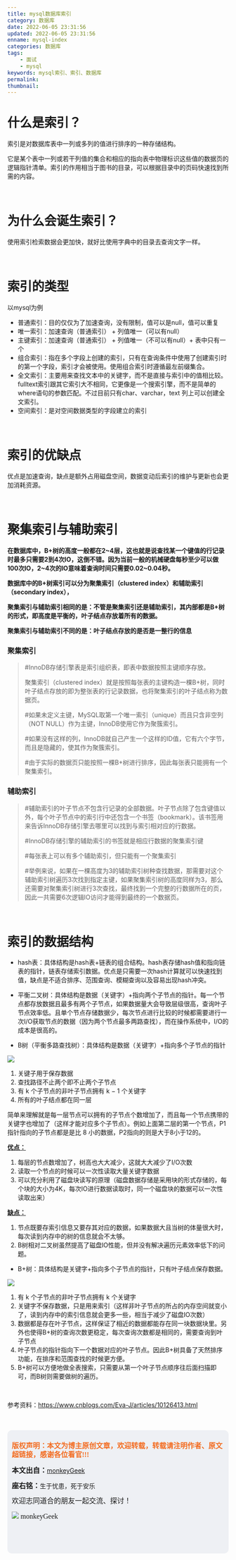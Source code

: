 ```yaml
---
title: mysql数据库索引
category: 数据库
date: 2022-06-05 23:31:56
updated: 2022-06-05 23:31:56
enname: mysql-index
categories: 数据库
tags:
	- 面试
	- mysql
keywords: mysql索引、索引、数据库
permalink:
thumbnail:
---
```


# 什么是索引？

索引是对数据库表中一列或多列的值进行排序的一种存储结构。<!--more-->

它是某个表中一列或若干列值的集合和相应的指向表中物理标识这些值的数据页的逻辑指针清单。索引的作用相当于图书的目录，可以根据目录中的页码快速找到所需的内容。

</br>

# 为什么会诞生索引？

使用索引检索数据会更加快，就好比使用字典中的目录去查询文字一样。

</br>

# 索引的类型

以mysql为例

- 普通索引：目的仅仅为了加速查询，没有限制，值可以是null，值可以重复
- 唯一索引：加速查询（普通索引） + 列值唯一（可以有null）
- 主键索引：加速查询（普通索引） + 列值唯一（不可以有null）+ 表中只有一个
- 组合索引：指在多个字段上创建的索引，只有在查询条件中使用了创建索引时的第一个字段，索引才会被使用。使用组合索引时遵循最左前缀集合。
- 全文索引：主要用来查找文本中的关键字，而不是直接与索引中的值相比较。fulltext索引跟其它索引大不相同，它更像是一个搜索引擎，而不是简单的where语句的参数匹配。不过目前只有char、varchar，text 列上可以创建全文索引。
- 空间索引：是对空间数据类型的字段建立的索引



</br>

# 索引的优缺点

优点是加速查询，缺点是额外占用磁盘空间，数据变动后索引的维护与更新也会更加消耗资源。

</br>



# 聚集索引与辅助索引

**在数据库中，B+树的高度一般都在2~4层，这也就是说查找某一个键值的行记录时最多只需要2到4次IO，这倒不错。因为当前一般的机械硬盘每秒至少可以做100次IO，2~4次的IO意味着查询时间只需要0.02~0.04秒。**

**数据库中的B+树索引可以分为聚集索引（clustered index）和辅助索引（secondary index），**

**聚集索引与辅助索引相同的是：不管是聚集索引还是辅助索引，其内部都是B+树的形式，即高度是平衡的，叶子结点存放着所有的数据。**

**聚集索引与辅助索引不同的是：叶子结点存放的是否是一整行的信息**

### 聚集索引

> #InnoDB存储引擎表是索引组织表，即表中数据按照主键顺序存放。
>
> 聚集索引（clustered index）就是按照每张表的主键构造一棵B+树，同时叶子结点存放的即为整张表的行记录数据，也将聚集索引的叶子结点称为数据页。
>     
> #如果未定义主键，MySQL取第一个唯一索引（unique）而且只含非空列（NOT NULL）作为主键，InnoDB使用它作为聚簇索引。
>     
> #如果没有这样的列，InnoDB就自己产生一个这样的ID值，它有六个字节，而且是隐藏的，使其作为聚簇索引。
>
> #由于实际的数据页只能按照一棵B+树进行排序，因此每张表只能拥有一个聚集索引。



### 辅助索引

> #辅助索引的叶子节点不包含行记录的全部数据。叶子节点除了包含键值以外，每个叶子节点中的索引行中还包含一个书签（bookmark）。该书签用来告诉InnoDB存储引擎去哪里可以找到与索引相对应的行数据。
>
> #InnoDB存储引擎的辅助索引的书签就是相应行数据的聚集索引键
>
> #每张表上可以有多个辅助索引，但只能有一个聚集索引
>
> #举例来说，如果在一棵高度为3的辅助索引树种查找数据，那需要对这个辅助索引树遍历3次找到指定主键，如果聚集索引树的高度同样为3，那么还需要对聚集索引树进行3次查找，最终找到一个完整的行数据所在的页，因此一共需要6次逻辑IO访问才能得到最终的一个数据页。





</br>

# 索引的数据结构

- hash表：具体结构是hash表+链表的组合结构。hash表存储hash值和指向链表的指针，链表存储索引数据。优点是只需要一次hash计算就可以快速找到值，缺点是不适合排序、范围查询、模糊查询以及容易出现hash冲突。
- 平衡二叉树：具体结构是数据（关键字）+指向两个子节点的指针。每一个节点都存放数据且最多有两个子节点，如果数据量大会导致层级很高，查询叶子节点效率低。且单个节点存储数据少，每次节点进行比较的时候都需要进行一次I/O获取节点的数据（因为两个节点最多两路查找），而在操作系统中，I/O的成本是很高的。

- B树（平衡多路查找树）：具体结构是数据（关键字）+指向多个子节点的指针

![](../../../../image/B树.png)

1. 关键子用于保存数据
2. 查找路径不止两个即不止两个子节点
3. 有 k 个子节点的非叶子节点拥有 k − 1 个关键字
4. 所有的叶子结点都在同一层

简单来理解就是每一层节点可以拥有的子节点个数增加了，而且每一个节点携带的关键字也增加了（这样才能对应多个子节点）。例如上面第二层的第一个节点，P1指针指向的子节点都是是比 8 小的数据，P2指向的则是大于8小于12的。



**<u>优点：</u>**

1. 每层的节点数增加了，树高也大大减少，这就大大减少了I/O次数
2. 读取一个节点的时候可以一次性读取大量关键字数据
3. 可以充分利用了磁盘块读写的原理（磁盘数据存储是采用块的形式存储的，每个块的大小为4K，每次IO进行数据读取时，同一个磁盘块的数据可以一次性读取出来）



**<u>缺点：</u>**

1. 节点既要存索引信息又要存其对应的数据，如果数据大且当树的体量很大时，每次读到内存中的树的信息就会不太够。
2. B树相对二叉树虽然提高了磁盘IO性能，但并没有解决遍历元素效率低下的问题。



- B+树：具体结构是关键字+指向多个子节点的指针，只有叶子结点保存数据。

![](../../../../image/B+树.png)

1. 有 k 个子节点的非叶子节点拥有 k 个关键字
2. 关键字不保存数据，只是用来索引（这样非叶子节点的所占的内存空间就变小了，读到内存中的索引信息就会更多一些，相当于减少了磁盘IO次数）
3. 数据都是存在叶子节点，这样保证了相近的数据都能存在同一块数据块里。另外也使得B+树的查询次数更稳定，每次查询次数都是相同的，需要查询到叶子节点
4. 叶子节点的指针指向下一个数据对应的叶子节点。因此B+树具备了天然排序功能，在排序和范围查找的时候更方便。
5. B+树可以方便地做全表搜索，只需要从第一个叶子节点顺序往后面扫描即可，而B树则需要做树的遍历。



</br>

参考资料：https://www.cnblogs.com/Eva-J/articles/10126413.html

</br>

</br>

<script>
var _hmt = _hmt || [];
(function() {
  var hm = document.createElement("script");
  hm.src = "https://hm.baidu.com/hm.js?2f798e6b269c8a40f12bef25d7f1876d";
  var s = document.getElementsByTagName("script")[0]; 
  s.parentNode.insertBefore(hm, s);
})();
</script>

<div style="height:260px; background-color:rgb(238,240,244); padding:10px;border-radius:10px;">
    <p style="color:#f36c21;font:bold 16px/20px 'kaiTi';">
      版权声明：本文为博主原创文章，欢迎转载，转载请注明作者、原文超链接，感谢各位看官!!!
    </p>
    <p>
      <span style="font:bold 16px/20px 'kaiTi';">本文出自：</span><a href="https://monkeyGeek369.github.io">monkeyGeek</a> 
    </p>
    <p>
      <span style="font:bold 16px/20px 'kaiTi';">座右铭：</span><span>生于忧患，死于安乐</span> 
    </p>
    <p>
      <span style="font:16px/20px 'kaiTi';">欢迎志同道合的朋友一起交流、探讨！</span> 
    </p>
    <img style="height:auto; width:auto;flot:left;" src="../../../../image/monkey64.png" /><span style="font:16px/20px 'kaiTi';flot:left;">   monkeyGeek</span>



